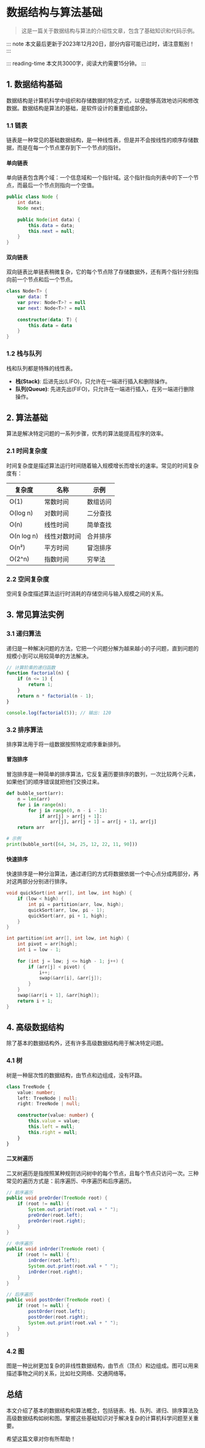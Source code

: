 # 数据结构与算法基础

> 这是一篇关于数据结构与算法的介绍性文章，包含了基础知识和代码示例。

::: note 本文最后更新于2023年12月20日，部分内容可能已过时，请注意甄别！
:::

::: reading-time 本文共3000字，阅读大约需要15分钟。
:::

## 1. 数据结构基础

数据结构是计算机科学中组织和存储数据的特定方式，以便能够高效地访问和修改数据。数据结构是算法的基础，是软件设计的重要组成部分。

### 1.1 链表

链表是一种常见的基础数据结构，是一种线性表，但是并不会按线性的顺序存储数据，而是在每一个节点里存到下一个节点的指针。

#### 单向链表

单向链表包含两个域：一个信息域和一个指针域。这个指针指向列表中的下一个节点，而最后一个节点则指向一个空值。

```java
public class Node {
    int data;
    Node next;
    
    public Node(int data) {
        this.data = data;
        this.next = null;
    }
}
```

#### 双向链表

双向链表比单链表稍微复杂，它的每个节点除了存储数据外，还有两个指针分别指向前一个节点和后一个节点。

```kotlin
class Node<T> {
    var data: T
    var prev: Node<T>? = null
    var next: Node<T>? = null
    
    constructor(data: T) {
        this.data = data
    }
}
```

### 1.2 栈与队列

栈和队列都是特殊的线性表。

* **栈(Stack)**: 后进先出(LIFO)，只允许在一端进行插入和删除操作。
* **队列(Queue)**: 先进先出(FIFO)，只允许在一端进行插入，在另一端进行删除操作。

## 2. 算法基础

算法是解决特定问题的一系列步骤，优秀的算法能提高程序的效率。

### 2.1 时间复杂度

时间复杂度是描述算法运行时间随着输入规模增长而增长的速率。常见的时间复杂度有：

| 复杂度 | 名称 | 示例 |
|-------|------|------|
| O(1) | 常数时间 | 数组访问 |
| O(log n) | 对数时间 | 二分查找 |
| O(n) | 线性时间 | 简单查找 |
| O(n log n) | 线性对数时间 | 合并排序 |
| O(n²) | 平方时间 | 冒泡排序 |
| O(2^n) | 指数时间 | 穷举法 |

### 2.2 空间复杂度

空间复杂度描述算法运行时消耗的存储空间与输入规模之间的关系。

## 3. 常见算法实例

### 3.1 递归算法

递归是一种解决问题的方法，它把一个问题分解为越来越小的子问题，直到问题的规模小到可以用较简单的方法解决。

```javascript
// 计算阶乘的递归函数
function factorial(n) {
    if (n <= 1) {
        return 1;
    }
    return n * factorial(n - 1);
}

console.log(factorial(5)); // 输出: 120
```

### 3.2 排序算法

排序算法用于将一组数据按照特定顺序重新排列。

#### 冒泡排序

冒泡排序是一种简单的排序算法，它反复遍历要排序的数列，一次比较两个元素，如果他们的顺序错误就把他们交换过来。

```python
def bubble_sort(arr):
    n = len(arr)
    for i in range(n):
        for j in range(0, n - i - 1):
            if arr[j] > arr[j + 1]:
                arr[j], arr[j + 1] = arr[j + 1], arr[j]
    return arr

# 示例
print(bubble_sort([64, 34, 25, 12, 22, 11, 90]))
```

#### 快速排序

快速排序是一种分治算法，通过递归的方式将数据依据一个中心点分成两部分，再对这两部分分别进行排序。

```cpp
void quickSort(int arr[], int low, int high) {
    if (low < high) {
        int pi = partition(arr, low, high);
        quickSort(arr, low, pi - 1);
        quickSort(arr, pi + 1, high);
    }
}

int partition(int arr[], int low, int high) {
    int pivot = arr[high];
    int i = low - 1;
    
    for (int j = low; j <= high - 1; j++) {
        if (arr[j] < pivot) {
            i++;
            swap(&arr[i], &arr[j]);
        }
    }
    swap(&arr[i + 1], &arr[high]);
    return i + 1;
}
```

## 4. 高级数据结构

除了基本的数据结构外，还有许多高级数据结构用于解决特定问题。

### 4.1 树

树是一种层次性的数据结构，由节点和边组成，没有环路。

```typescript
class TreeNode {
    value: number;
    left: TreeNode | null;
    right: TreeNode | null;
    
    constructor(value: number) {
        this.value = value;
        this.left = null;
        this.right = null;
    }
}
```

#### 二叉树遍历

二叉树遍历是指按照某种规则访问树中的每个节点，且每个节点只访问一次。三种常见的遍历方式是：前序遍历、中序遍历和后序遍历。

```java
// 前序遍历
public void preOrder(TreeNode root) {
    if (root != null) {
        System.out.print(root.val + " ");
        preOrder(root.left);
        preOrder(root.right);
    }
}

// 中序遍历
public void inOrder(TreeNode root) {
    if (root != null) {
        inOrder(root.left);
        System.out.print(root.val + " ");
        inOrder(root.right);
    }
}

// 后序遍历
public void postOrder(TreeNode root) {
    if (root != null) {
        postOrder(root.left);
        postOrder(root.right);
        System.out.print(root.val + " ");
    }
}
```

### 4.2 图

图是一种比树更加复杂的非线性数据结构，由节点（顶点）和边组成。图可以用来描述事物之间的关系，比如社交网络、交通网络等。

## 总结

本文介绍了基本的数据结构和算法概念，包括链表、栈、队列、递归、排序算法及高级数据结构如树和图。掌握这些基础知识对于解决复杂的计算机科学问题至关重要。

希望这篇文章对你有所帮助！
